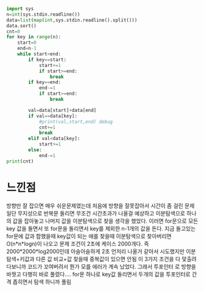 ```py
import sys
n=int(sys.stdin.readline())
data=list(map(int,sys.stdin.readline().split()))
data.sort()
cnt=0
for key in range(n):
    start=0
    end=n-1
    while start<end:
        if key==start:
            start+=1
            if start>=end:
                break
        if key==end:
            end-=1
            if start>=end:
                break

        val=data[start]+data[end]
        if val==data[key]:
            #print(val,start,end) debug
            cnt+=1
            break
        elif val<data[key]:
            start+=1
        else:
            end-=1
print(cnt)

```

<h1>느낀점</h1>
방향만 잘 잡으면 매우 쉬운문제였는데 처음에 방향을 잘못잡아서 시간이 좀 걸린 문제
일단 무지성으로 반복문 돌리면 무조건 시간초과가 나올걸 예상하고
이분탐색으로 하나의 값을 잡아놓고 나머지 값을 이분탐색으로 찾을 생각을 했었다. 이러면 
for문으로 모든 key 값을 돌면서 또 for문을 돌리면서 key를 제외한 n-1개의 값을 돈다. 지금 돌고있는 for문에 값과 합했을때 key값이 되는
애를 찾을때 이분탐색으로 찾아버리면 O(n*n*logn)이 나오고 문제 조건이 2초에 케이스 2000개다. 즉 2000*2000*log2000인데
아슬아슬하게 2초 언저리 나올거 같아서 시도했지만 이분탐색+키값과 다른 값 비교+값 찾을때 중복값이 있으면 안됨 이 3가지 조건을 다 맟출려다보니까
코드가 꼬여버려서 뭔가 모를 에러가 계속 났었다. 
그래서 투포인터 로 방향을 바꿧고 다행히 바로 풀렸다.... for문 하나로 key값 돌리면서 두개의 값을 투포인터로 간격 좁히면서 탐색 하니까 풀림
